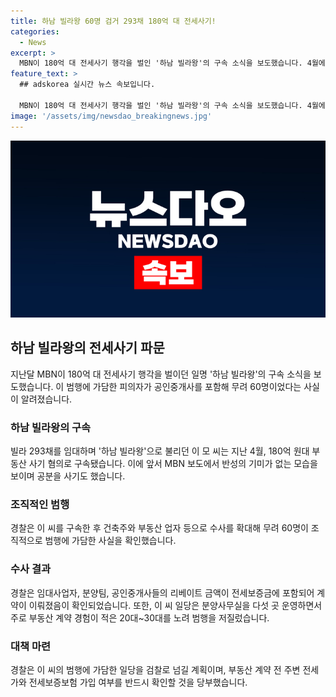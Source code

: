```yaml
---
title: 하남 빌라왕 60명 검거 293채 180억 대 전세사기!
categories:
  - News
excerpt: >
  MBN이 180억 대 전세사기 행각을 벌인 '하남 빌라왕'의 구속 소식을 보도했습니다. 4월에 혐의로 구속된 이 씨의 피의자 명단에는 공인중개사를 포함해 무려 60명이 포함됐으며, 피해자들의 진술에 따르면 수십 명의 사기 행각을 저질렀습니다. 경찰은 모두를 검찰로 넘기고, 부동산 계약 전 전세가와 보증보험 가입 여부를 확인할 것을 당부했습니다.
feature_text: >
  ## adskorea 실시간 뉴스 속보입니다.

  MBN이 180억 대 전세사기 행각을 벌인 '하남 빌라왕'의 구속 소식을 보도했습니다. 4월에 혐의로 구속된 이 씨의 피의자 명단에는 공인중개사를 포함해 무려 60명이 포함됐으며, 피해자들의 진술에 따르면 수십 명의 사기 행각을 저질렀습니다. 경찰은 모두를 검찰로 넘기고, 부동산 계약 전 전세가와 보증보험 가입 여부를 확인할 것을 당부했습니다.
image: '/assets/img/newsdao_breakingnews.jpg'
---
```


<p><img src="/assets/img/newsdao_breakingnews.jpg" alt="adskorea 속보" /></p>

<h2 data-ke-size="size26">하남 빌라왕의 전세사기 파문</h2>

<p data-ke-size="size16">지난달 MBN이 180억 대 전세사기 행각을 벌이던 일명 '하남 빌라왕'의 구속 소식을 보도했습니다. 이 범행에 가담한 피의자가 공인중개사를 포함해 무려 60명이었다는 사실이 알려졌습니다.</p>

<h3>하남 빌라왕의 구속</h3>

<p data-ke-size="size16">빌라 293채를 임대하며 '하남 빌라왕'으로 불리던 이 모 씨는 지난 4월, 180억 원대 부동산 사기 혐의로 구속됐습니다. 이에 앞서 MBN 보도에서 반성의 기미가 없는 모습을 보이며 공분을 사기도 했습니다.</p>

<h3>조직적인 범행</h3>

<p data-ke-size="size16">경찰은 이 씨를 구속한 후 건축주와 부동산 업자 등으로 수사를 확대해 무려 60명이 조직적으로 범행에 가담한 사실을 확인했습니다.</p>

<h3>수사 결과</h3>

<p data-ke-size="size16">경찰은 임대사업자, 분양팀, 공인중개사들의 리베이트 금액이 전세보증금에 포함되어 계약이 이뤄졌음이 확인되었습니다. 또한, 이 씨 일당은 분양사무실을 다섯 곳 운영하면서 주로 부동산 계약 경험이 적은 20대~30대를 노려 범행을 저질렀습니다.</p>

<h3>대책 마련</h3>

<p data-ke-size="size16">경찰은 이 씨의 범행에 가담한 일당을 검찰로 넘길 계획이며, 부동산 계약 전 주변 전세가와 전세보증보험 가입 여부를 반드시 확인할 것을 당부했습니다.</p>


